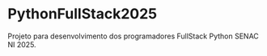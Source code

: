 # PythonFullStack2025
Projeto para desenvolvimento dos programadores FullStack Python SENAC NI 2025.
